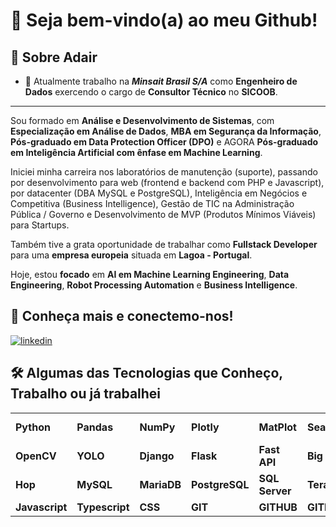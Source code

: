 # 👋 Seja bem-vindo(a) ao meu Github!

## 📢 Sobre Adair

- 🔭 Atualmente trabalho na ***Minsait Brasil S/A*** como **Engenheiro de Dados** exercendo o cargo de **Consultor Técnico** no **SICOOB**.
---

Sou formado em **Análise e Desenvolvimento de Sistemas**, com **Especialização em Análise de Dados**, **MBA em Segurança da Informação**, **Pós-graduado em Data Protection Officer (DPO)** e AGORA **Pós-graduado em Inteligência Artificial com ênfase em Machine Learning**. 

Iniciei minha carreira nos laboratórios de manutenção (suporte), passando por desenvolvimento para web (frontend e backend com PHP e Javascript), por datacenter (DBA MySQL e PostgreSQL), Inteligência em Negócios e Competitiva (Business Intelligence), Gestão de TIC na Administração Pública / Governo e Desenvolvimento de MVP (Produtos Mínimos Viáveis) para Startups.

Também tive a grata oportunidade de trabalhar como **Fullstack Developer** para uma **empresa europeia** situada em **Lagoa - Portugal**.

Hoje, estou **focado** em **AI em Machine Learning Engineering**, **Data Engineering**, **Robot Processing Automation** e **Business Intelligence**.



## 🔗 Conheça mais e conectemo-nos!
[![linkedin](https://img.shields.io/badge/linkedin-0A66C2?style=for-the-badge&logo=linkedin&logoColor=white)](https://www.linkedin.com/in/adaircommodo/)



## 🛠 Algumas das Tecnologias que Conheço, Trabalho ou já trabalhei

|||||||||||
|--------------|--------------|--------------|--------------|--------------|--------------|--------------|--------------|--------------|--------------|
|**Python**|**Pandas**|**NumPy**|**Plotly**|**MatPlot**|**Seaborn**|**Scikit-learn**|**Keras**|**Tensorflow**|**PyTorch**|
|**OpenCV**|**YOLO**|**Django**|**Flask**|**Fast API**|**Big Data**|**Data Warehouse**|**Data Lake**|**Data Lakehouse**|**Delta Lakehouse**|**IBM Datastage**|**Pentaho Data Integration**|
|**Hop**|**MySQL**|**MariaDB**|**PostgreSQL**|**SQL Server**|**Terada**|**Netezza**|**DB2**|**Shell Scripting**|**PHP**|
|**Javascript**|**Typescript**|**CSS**|**GIT**|**GITHUB**|**GITLAB**|**SVN**|**NodeJS**|||

